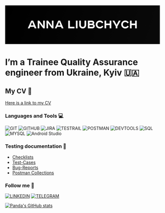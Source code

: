 [![Header](https://github.com/Pandaishere/Pandaishere/blob/main/assets/GitHub%20cover%20-%206.png)](https://www.linkedin.com/in/anna-liubchych-732a42241/)

# I’m a Trainee Quality Assurance engineer from Ukraine, Kyiv 🇺🇦

## My CV 📃
[Here is a link to my CV](https://drive.google.com/file/d/1qZ2U5dOECLc_bzsQ8kEao4ylVh4i_ph5/view?usp=sharing)

### Languages and Tools 💻
![GIT](https://img.shields.io/badge/-GIT-0d1c45?style=plastic&logo=Git&logoColor=00000)
![GITHUB](https://img.shields.io/badge/-GITHUB-0d1c45?style=plastic&logo=Github&logoColor=00000)
![JIRA](https://img.shields.io/badge/-JIRA-0d1c45?style=plastic&logo=Jira&logoColor=39f)
![TESTRAIL](https://img.shields.io/badge/-TESTRAIL-0d1c45?style=plastic&logo=Testrail&logoColor=39f)
![POSTMAN](https://img.shields.io/badge/-POSTMAN-0d1c45?style=plastic&logo=Postman&logoColor=f63)
![DEVTOOLS](https://img.shields.io/badge/-DEVTOOLS-0d1c45?style=plastic&logo=googlechrome&logoColor=3b85ff)
![SQL](https://img.shields.io/badge/-SQL-0d1c45?style=plastic&logo=sql&logoColor=e40c24)
![MYSQL](https://img.shields.io/badge/-MYSQL-0d1c45?style=plastic&logo=mysql&logoColor=e40c24)
![Android Studio](https://img.shields.io/badge/-ANDROIDSTUDIO-0d1c45?style=plastic&logo=androidstudio&logoColor=d8ecef)

### Testing documentation 📄
- [Checklists](https://docs.google.com/spreadsheets/d/1us0pCJrZgE9OSDuIld88meq5WQLNZ1WoEP-zqUAEAis/edit#gid=0)
- [Test-Cases](https://github.com/Pandaishere/Test-Cases.git)
- [Bug-Reports](https://docs.google.com/spreadsheets/d/123lG_5PGe_jOmN2BMnJmIR8ftusvBGTo40xNpuwvgJU/edit#gid=0)
- [Postman Collections](https://github.com/Pandaishere/Postman_Collection.git)



### Follow me 📲

[![LINKEDIN](https://img.shields.io/badge/-LINKEDIN-0d1c45?style=plastic&logo=Linkedin)](https://www.linkedin.com/in/anna-liubchych-732a42241/)
[![TELEGRAM](https://img.shields.io/badge/-TELEGRAM-0d1c45?style=plastic&logo=Telegram)](https://t.me/anna_liubchych) 


[![Panda's GitHub stats](https://github-readme-stats.vercel.app/api?username=Pandaishere&show_icons=true&theme=tokyonight)](https://github.com/anuraghazra/github-readme-stats)



